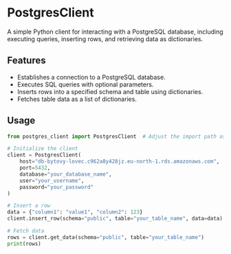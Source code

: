 # **PostgresClient**

A simple Python client for interacting with a PostgreSQL database, including executing queries, inserting rows, and retrieving data as dictionaries.

## **Features**

- Establishes a connection to a PostgreSQL database.
- Executes SQL queries with optional parameters.
- Inserts rows into a specified schema and table using dictionaries.
- Fetches table data as a list of dictionaries.

## **Usage**

```python
from postgres_client import PostgresClient  # Adjust the import path as needed

# Initialize the client
client = PostgresClient(
    host="db-bytovy-lovec.c962a8y428jz.eu-north-1.rds.amazonaws.com",
    port=5432,
    database="your_database_name",
    user="your_username",
    password="your_password"
)

# Insert a row
data = {"column1": "value1", "column2": 123}
client.insert_row(schema="public", table="your_table_name", data=data)

# Fetch data
rows = client.get_data(schema="public", table="your_table_name")
print(rows)
```